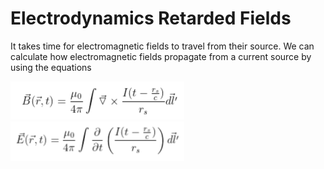 # Electrodynamics Retarded Fields
<p>It takes time for electromagnetic fields to travel from their source.  We can calculate how electromagnetic fields propagate from a current source by using the equations </p>
<img width="278" alt="B-field_Mathematical_Expression" src="https://github.com/abatelaan2/Electrodynamics-Retarded-Fields/blob/main/Images/B-field_Mathematical_Expression.png">
<img width="278" alt="E-field_Mathematical_Expression" src="https://github.com/abatelaan2/Electrodynamics-Retarded-Fields/blob/main/Images/E-field Mathematical Expression.png">


